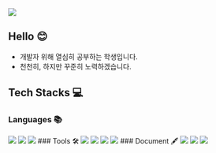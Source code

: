 <img src="https://capsule-render.vercel.app/api?type=waving&color=F5DA81&height=250&section=header&text=Jongmin's%20Github&fontSize=70" />

## Hello 😊
- 개발자 위해 열심히 공부하는 학생입니다.
- 천천히, 하지만 꾸준히 노력하겠습니다.

## Tech Stacks 💻
### Languages 📚
<img src="https://img.shields.io/badge/C-A8B9CC?style=flat-square&logo=c&logoColor=black"/>
<img src="https://img.shields.io/badge/C++-00599C?style=flat-square&logo=cplusplus&logoColor=black"/>
<img src="https://img.shields.io/badge/Python-3776AB?style=flat-square&logo=python&logoColor=black"/>
### Tools 🛠
<img src="https://img.shields.io/badge/Git-F05032?style=flat-square&logo=git&logoColor=black"/>
<img src="https://img.shields.io/badge/Github-181717?style=flat-square&logo=github&logoColor=black"/>
<img src="https://img.shields.io/badge/Sublime%20Text-FF9800?style=flat-square&logo=sublimetext&logoColor=black"/>
<img src="https://img.shields.io/badge/Jupyter-F37626?style=flat-square&logo=jupyter&logoColor=black"/>
### Document 🖋
<img src="https://img.shields.io/badge/Tistory-000000?style=flat-square&logo=tistory&logoColor=black"/>
<img src="https://img.shields.io/badge/Notion-000000?style=flat-square&logo=notion&logoColor=black"/>

<img src="https://img.shields.io/badge/이름-색상코드?style=flat-square&logo=로고명&logoColor=로고색"/>

